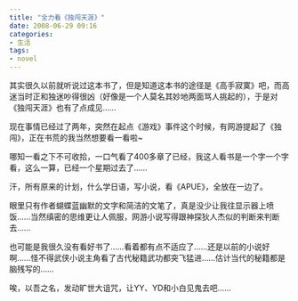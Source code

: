 ```yaml
---
title: "全力看《独闯天涯》"
date: 2008-06-29 09:16
categories:
- 生活
tags:
- novel
---
```


其实很久以前就听说过这本书了，但是知道这本书的途径是《高手寂寞》吧，而高迷当时正和独迷吵得很凶（好像是一个人莫名其妙地两面骂人挑起的），于是对《独闯天涯》也有了点成见……

现在事情已经过了两年，突然在起点《游戏》事件这个时候，有网游提起了《独闯》，正在书荒的我当然想要看一看啦~

哪知一看之下不可收拾，一口气看了400多章了已经，我这人看书是一个字一个字看，这么一算，已经一个星期过去了……

汗，所有原来的计划，什么学日语，写小说，看《APUE》，全放在一边了。

眼里只有作者蝴蝶蓝幽默的文字和简洁的文笔了，真是没少让我往显示器上喷饭……当然缜密的思维更让人佩服，网游小说写得跟神探狄人杰似的判断来判断去……

也可能是我很久没有看好书了……看着都有点不适应了……还是以前的小说好啊……怪不得武侠小说主角看了古代秘籍武功都突飞猛进……估计当代的秘籍都是脑残写的……

唉，以吾之名，发动旷世大诅咒，让YY、YD和小白见鬼去吧……

